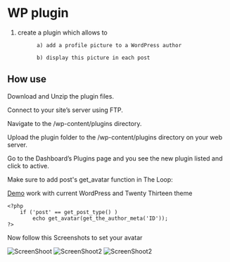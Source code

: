 WP plugin
============

1) create a plugin which allows to

             a) add a profile picture to a WordPress author

             b) display this picture in each post

## How use  
Download and Unzip the plugin files.

Connect to your site’s server using FTP.

Navigate to the /wp-content/plugins directory.

Upload the plugin folder to the /wp-content/plugins directory on your web server.

Go to the Dashboard’s Plugins page and you see the new plugin listed and click to active.

Make sure to add post's get_avatar function in The Loop:  

<a href="http://onepassionate.com/">Demo</a> work with current WordPress and Twenty Thirteen theme

```
<?php 
	if ('post' == get_post_type() )
		echo get_avatar(get_the_author_meta('ID'));
?>
```
Now follow this Screenshots to set your avatar

![ScreenShoot](http://medesko.com/facebox.png)
![ScreenShoot2](http://medesko.com/facebox_upload.png)
![ScreenShoot2](http://medesko.com/screenshot2.png)

